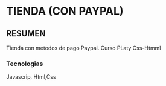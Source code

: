 # TIENDA (CON PAYPAL)

## RESUMEN

Tienda con metodos de pago Paypal. Curso  PLaty Css-Htmml  

### Tecnologias

Javascrip, Html,Css 